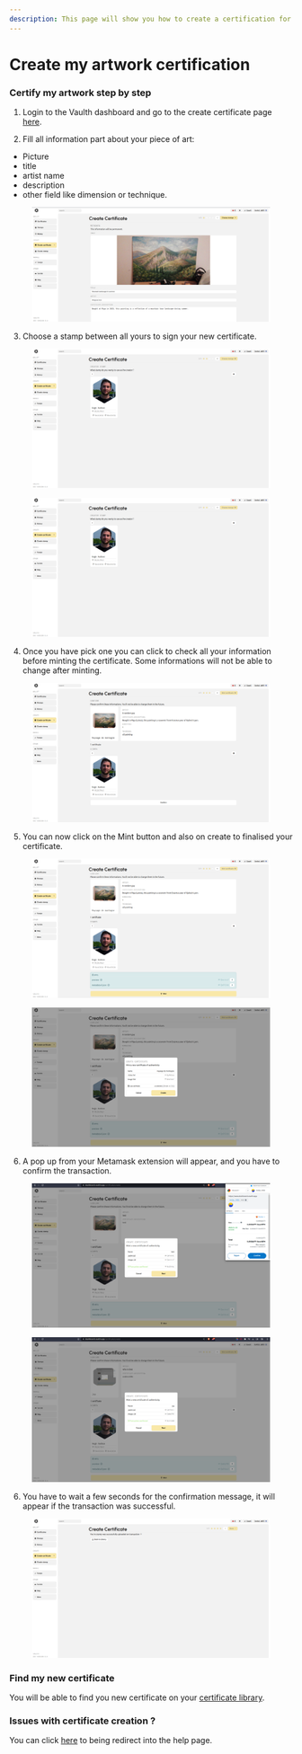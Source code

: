 ```yaml
---
description: This page will show you how to create a certification for your artwork
---
```


# Create my artwork certification

### Certify my artwork step by step
1. Login to the Vaulth dashboard and go to the create certificate page [here](https://www.dashboard.vaulth.app/certificate/create).

2. Fill all information part about your piece of art:
- Picture
- title
- artist name
- description
- other field like dimension or technique.
<figure><img src="../.gitbook/assets/create-certificate/fill-information.png" alt=""><figcaption></figcaption></figure>

3. Choose a stamp between all yours to sign your new certificate.
<figure><img src="../.gitbook/assets/create-certificate/choose-stamp.png" alt=""><figcaption></figcaption></figure>

<figure><img src="../.gitbook/assets/create-certificate/choose-stamp.png" alt=""><figcaption></figcaption></figure>

4. Once you have pick one you can click to check all your information before minting the certificate. Some informations will not be able to change after minting.

<figure><img src="../.gitbook/assets/create-certificate/confirm-information.png" alt=""><figcaption></figcaption></figure>

5. You can now click on the Mint button and also on create to finalised your certificate.

<figure><img src="../.gitbook/assets/create-certificate/mint-certificate.png" alt=""><figcaption></figcaption></figure>

<figure><img src="../.gitbook/assets/create-certificate/create-certificate.png" alt=""><figcaption></figcaption></figure>

6. A pop up from your Metamask extension will appear, and you have to confirm the transaction.

<figure><img src="../.gitbook/assets/create-certificate/confirm-transaction.png" alt=""><figcaption></figcaption></figure>

<figure><img src="../.gitbook/assets/create-certificate/transaction-confirmed.png" alt=""><figcaption></figcaption></figure>

6. You have to wait a few seconds for the confirmation message, it will appear if the transaction was successful.

<figure><img src="../.gitbook/assets/create-certificate/certificate-validation.png" alt=""><figcaption></figcaption></figure>

### Find my new certificate
You will be able to find you new certificate on your [certificate library](https://www.dashboard.vaulth.app/library/certificates).

### Issues with certificate creation ?
You can click [here](../help/contact-vaulth-support.md) to being redirect into the help page.
